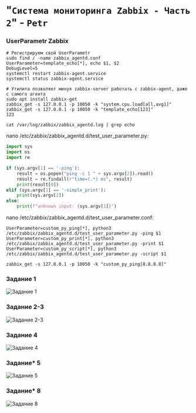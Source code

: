 # "`Система мониторинга Zabbix - Часть 2`" - `Petr`

### UserParametr Zabbix

```
# Регистрируем свой UserParametr
sudo find / -name zabbix_agentd.conf
UserParameter=template_echo[*], echo $1, $2
DebugLevel=5
systemctl restart zabbix-agent.service
systemctl status zabbix-agent.service

# Утилита позволяет минуя zabbix-server работать с zabbix-agent, даже с самого агента
sudo apt install zabbix-get
zabbix_get -s 127.0.0.1 -p 10050 -k "system.cpu.load[all,avg1]"
zabbix_get -s 127.0.0.1 -p 10050 -k "template_echo[123]"
123

cat /var/log/zabbix/zabbix_agentd.log | grep echo
```

nano /etc/zabbix/zabbix_agentd.d/test_user_parameter.py:
```python
import sys
import os
import re

if (sys.argv[1] == '-ping'):
    result = os.popen("ping -c 1 " + sys.argv[2]).read()
    result = re.findall(r"time=(.*) ms", result)
    print(result[0])
elif (sys.argv[1] == '-simple_print'):
    print(sys.argv[2])
else:
    print(f"unknown input: {sys.argv[1]}")
```

nano /etc/zabbix/zabbix_agentd.d/test_user_parameter.conf:
```
UserParameter=custom_py_ping[*], python3 /etc/zabbix/zabbix_agentd.d/test_user_parameter.py -ping $1
UserParameter=custom_py_print[*], python3 /etc/zabbix/zabbix_agentd.d/test_user_parameter.py -print $1
UserParameter=custom_py_script[*], python3 /etc/zabbix/zabbix_agentd.d/test_user_parameter.py -script $1

```

```
zabbix_get -s 127.0.0.1 -p 10050 -k "custom_py_ping[8.8.8.8]"
```

### Задание 1

![Задание 1](https://github.com/tprvx/Netology-Homeworks/blob/8.6-Netology/img_homework/1.png?raw=true)

### Задание 2-3

![Задание 2-3](https://github.com/tprvx/Netology-Homeworks/blob/8.6-Netology/img_homework/2-3.png?raw=true)

### Задание 4

![Задание 4](https://github.com/tprvx/Netology-Homeworks/blob/8.6-Netology/img_homework/4.png?raw=true)

### Задание* 5

![Задание 5](https://github.com/tprvx/Netology-Homeworks/blob/8.6-Netology/img_homework/5.png?raw=true)

### Задание* 8

![Задание 8](https://github.com/tprvx/Netology-Homeworks/blob/8.6-Netology/img_homework/8.png?raw=true)